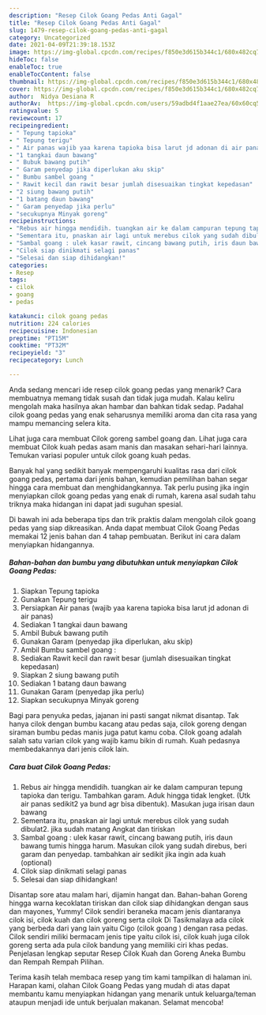 ```yaml
---
description: "Resep Cilok Goang Pedas Anti Gagal"
title: "Resep Cilok Goang Pedas Anti Gagal"
slug: 1479-resep-cilok-goang-pedas-anti-gagal
category: Uncategorized
date: 2021-04-09T21:39:18.153Z
image: https://img-global.cpcdn.com/recipes/f850e3d615b344c1/680x482cq70/cilok-goang-pedas-foto-resep-utama.jpg
hideToc: false
enableToc: true
enableTocContent: false
thumbnail: https://img-global.cpcdn.com/recipes/f850e3d615b344c1/680x482cq70/cilok-goang-pedas-foto-resep-utama.jpg
cover: https://img-global.cpcdn.com/recipes/f850e3d615b344c1/680x482cq70/cilok-goang-pedas-foto-resep-utama.jpg
author:  Nidya Desiana R
authorAv:  https://img-global.cpcdn.com/users/59adbd4f1aae27ea/60x60cq50/avatar.jpg
ratingvalue: 5
reviewcount: 17
recipeingredient:
- " Tepung tapioka"
- " Tepung terigu"
- " Air panas wajib yaa karena tapioka bisa larut jd adonan di air panas"
- "1 tangkai daun bawang"
- " Bubuk bawang putih"
- " Garam penyedap jika diperlukan aku skip"
- " Bumbu sambel goang "
- " Rawit kecil dan rawit besar jumlah disesuaikan tingkat kepedasan"
- "2 siung bawang putih"
- "1 batang daun bawang"
- " Garam penyedap jika perlu"
- "secukupnya Minyak goreng"
recipeinstructions:
- "Rebus air hingga mendidih. tuangkan air ke dalam campuran tepung tapioka dan terigu. Tambahkan garam. Aduk hingga tidak lengket. (Utk air panas sedikit2 ya bund agr bisa dibentuk). Masukan juga irisan daun bawang"
- "Sementara itu, pnaskan air lagi untuk merebus cilok yang sudah dibulat2. jika sudah matang Angkat dan tiriskan"
- "Sambal goang : ulek kasar rawit, cincang bawang putih, iris daun bawang tumis hingga harum. Masukan cilok yang sudah direbus, beri garam dan penyedap. tambahkan air sedikit jika ingin ada kuah (optional)"
- "Cilok siap dinikmati selagi panas"
- "Selesai dan siap dihidangkan!"
categories:
- Resep
tags:
- cilok
- goang
- pedas

katakunci: cilok goang pedas 
nutrition: 224 calories
recipecuisine: Indonesian
preptime: "PT15M"
cooktime: "PT32M"
recipeyield: "3"
recipecategory: Lunch

---
```



Anda sedang mencari ide resep cilok goang pedas yang menarik? Cara membuatnya memang tidak susah dan tidak juga mudah. Kalau keliru mengolah maka hasilnya akan hambar dan bahkan tidak sedap. Padahal cilok goang pedas yang enak seharusnya memiliki aroma dan cita rasa yang mampu memancing selera kita.


Lihat juga cara membuat Cilok goreng sambel goang dan. Lihat juga cara membuat Cilok kuah pedas asam manis dan masakan sehari-hari lainnya. Temukan variasi populer untuk cilok goang kuah pedas.

Banyak hal yang sedikit banyak mempengaruhi kualitas rasa dari cilok goang pedas, pertama dari jenis bahan, kemudian pemilihan bahan segar hingga cara membuat dan menghidangkannya. Tak perlu pusing jika ingin menyiapkan cilok goang pedas yang enak di rumah, karena asal sudah tahu triknya maka hidangan ini dapat jadi suguhan spesial.


Di bawah ini ada beberapa tips dan trik praktis dalam mengolah cilok goang pedas yang siap dikreasikan. Anda dapat membuat Cilok Goang Pedas memakai 12 jenis bahan dan 4 tahap pembuatan. Berikut ini cara dalam menyiapkan hidangannya.

<!--inarticleads1-->

##### Bahan-bahan dan bumbu yang dibutuhkan untuk menyiapkan Cilok Goang Pedas:

1. Siapkan  Tepung tapioka
1. Gunakan  Tepung terigu
1. Persiapkan  Air panas (wajib yaa karena tapioka bisa larut jd adonan di air panas)
1. Sediakan 1 tangkai daun bawang
1. Ambil  Bubuk bawang putih
1. Gunakan  Garam (penyedap jika diperlukan, aku skip)
1. Ambil  Bumbu sambel goang :
1. Sediakan  Rawit kecil dan rawit besar (jumlah disesuaikan tingkat kepedasan)
1. Siapkan 2 siung bawang putih
1. Sediakan 1 batang daun bawang
1. Gunakan  Garam (penyedap jika perlu)
1. Siapkan secukupnya Minyak goreng


Bagi para penyuka pedas, jajanan ini pasti sangat nikmat disantap. Tak hanya cilok dengan bumbu kacang atau pedas saja, cilok goreng dengan siraman bumbu pedas manis juga patut kamu coba. Cilok goang adalah salah satu varian cilok yang wajib kamu bikin di rumah. Kuah pedasnya membedakannya dari jenis cilok lain. 

<!--inarticleads2-->

##### Cara buat Cilok Goang Pedas:

1. Rebus air hingga mendidih. tuangkan air ke dalam campuran tepung tapioka dan terigu. Tambahkan garam. Aduk hingga tidak lengket. (Utk air panas sedikit2 ya bund agr bisa dibentuk). Masukan juga irisan daun bawang
1. Sementara itu, pnaskan air lagi untuk merebus cilok yang sudah dibulat2. jika sudah matang Angkat dan tiriskan
1. Sambal goang : ulek kasar rawit, cincang bawang putih, iris daun bawang tumis hingga harum. Masukan cilok yang sudah direbus, beri garam dan penyedap. tambahkan air sedikit jika ingin ada kuah (optional)
1. Cilok siap dinikmati selagi panas
1. Selesai dan siap dihidangkan!

Disantap sore atau malam hari, dijamin hangat dan. Bahan-bahan Goreng hingga warna kecoklatan tiriskan dan cilok siap dihidangkan dengan saus dan mayones, Yummy! Cilok sendiri beraneka macam jenis diantaranya cilok isi, cilok kuah dan cilok goreng serta cilok Di Tasikmalaya ada cilok yang berbeda dari yang lain yaitu Cigo (cilok goang ) dengan rasa pedas. Cilok sendiri miliki bermacam jenis tipe yaitu cilok isi, cilok kuah juga cilok goreng serta ada pula cilok bandung yang memiliki ciri khas pedas. Penjelasan lengkap seputar Resep Cilok Kuah dan Goreng Aneka Bumbu dan Rempah Rempah Pilihan. 

Terima kasih telah membaca resep yang tim kami tampilkan di halaman ini. Harapan kami, olahan Cilok Goang Pedas yang mudah di atas dapat membantu kamu menyiapkan hidangan yang menarik untuk keluarga/teman ataupun menjadi ide untuk berjualan makanan. Selamat mencoba!
